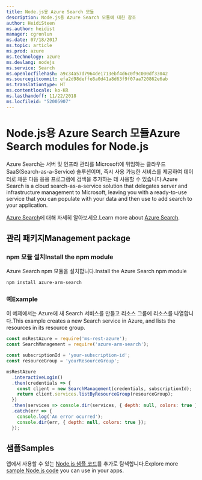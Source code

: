 ```yaml
---
title: Node.js용 Azure Search 모듈
description: Node.js용 Azure Search 모듈에 대한 참조
author: HeidiSteen
ms.author: heidist
manager: cgronlun
ms.date: 07/18/2017
ms.topic: article
ms.prod: azure
ms.technology: azure
ms.devlang: nodejs
ms.service: Search
ms.openlocfilehash: a9c34a57d7964de1713ebf4d6c0f9c000df33042
ms.sourcegitcommit: efa2d98deffe8a0d41a8d63f9f07aa720862e6ab
ms.translationtype: HT
ms.contentlocale: ko-KR
ms.lasthandoff: 11/22/2018
ms.locfileid: "52005907"
---
```

# <a name="azure-search-modules-for-nodejs"></a><span data-ttu-id="db2ce-103">Node.js용 Azure Search 모듈</span><span class="sxs-lookup"><span data-stu-id="db2ce-103">Azure Search modules for Node.js</span></span>

<span data-ttu-id="db2ce-104">Azure Search는 서버 및 인프라 관리를 Microsoft에 위임하는 클라우드 SaaS(Search-as-a-Service) 솔루션이며, 즉시 사용 가능한 서비스를 제공하여 데이터로 채운 다음 응용 프로그램에 검색을 추가하는 데 사용할 수 있습니다.</span><span class="sxs-lookup"><span data-stu-id="db2ce-104">Azure Search is a cloud search-as-a-service solution that delegates server and infrastructure management to Microsoft, leaving you with a ready-to-use service that you can populate with your data and then use to add search to your application.</span></span>

<span data-ttu-id="db2ce-105">[Azure Search](https://docs.microsoft.com/azure/search/search-what-is-azure-search)에 대해 자세히 알아보세요.</span><span class="sxs-lookup"><span data-stu-id="db2ce-105">Learn more about [Azure Search](https://docs.microsoft.com/azure/search/search-what-is-azure-search).</span></span>

## <a name="management-package"></a><span data-ttu-id="db2ce-106">관리 패키지</span><span class="sxs-lookup"><span data-stu-id="db2ce-106">Management package</span></span>

### <a name="install-the-npm-module"></a><span data-ttu-id="db2ce-107">npm 모듈 설치</span><span class="sxs-lookup"><span data-stu-id="db2ce-107">Install the npm module</span></span>

<span data-ttu-id="db2ce-108">Azure Search npm 모듈을 설치합니다.</span><span class="sxs-lookup"><span data-stu-id="db2ce-108">Install the Azure Search npm module</span></span>

```bash
npm install azure-arm-search
```

### <a name="example"></a><span data-ttu-id="db2ce-109">예</span><span class="sxs-lookup"><span data-stu-id="db2ce-109">Example</span></span>

<span data-ttu-id="db2ce-110">이 예제에서는 Azure에 새 Search 서비스를 만들고 리소스 그룹에 리소스를 나열합니다.</span><span class="sxs-lookup"><span data-stu-id="db2ce-110">This example creates a new Search service in Azure, and lists the resources in its resource group.</span></span>

```javascript
const msRestAzure = require('ms-rest-azure');
const SearchManagement = require('azure-arm-search');

const subscriptionId = 'your-subscription-id';
const resourceGroup = 'yourResourceGroup';

msRestAzure
  .interactiveLogin()
  .then(credentials => {
    const client = new SearchManagement(credentials, subscriptionId);
    return client.services.listByResourceGroup(resourceGroup);
  })
  .then(services => console.dir(services, { depth: null, colors: true }))
  .catch(err => {
    console.log('An error ocurred');
    console.dir(err, { depth: null, colors: true });
  });
```

## <a name="samples"></a><span data-ttu-id="db2ce-111">샘플</span><span class="sxs-lookup"><span data-stu-id="db2ce-111">Samples</span></span>

<span data-ttu-id="db2ce-112">앱에서 사용할 수 있는 [Node.js 샘플 코드](https://azure.microsoft.com/resources/samples/?platform=nodejs)를 추가로 탐색합니다.</span><span class="sxs-lookup"><span data-stu-id="db2ce-112">Explore more [sample Node.js code](https://azure.microsoft.com/resources/samples/?platform=nodejs) you can use in your apps.</span></span>
